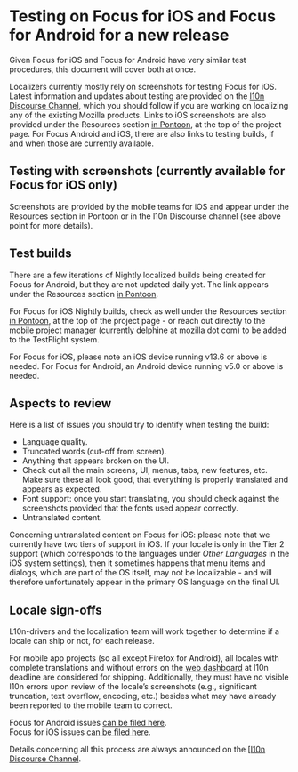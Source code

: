 # Testing on Focus for iOS and Focus for Android for a new release

Given Focus for iOS and Focus for Android have very similar test procedures, this document will cover both at once.

Localizers currently mostly rely on screenshots for testing Focus for iOS. Latest information and updates about testing are provided on the [l10n Discourse Channel](https://discourse.mozilla.org/c/l10n/), which you should follow if you are working on localizing any of the existing Mozilla products.
Links to iOS screenshots are also provided under the Resources section [in Pontoon](https://pontoon.mozilla.org/projects/focus-for-ios/), at the top of the project page.
For Focus Android and iOS, there are also links to testing builds, if and when those are currently available.

## Testing with screenshots (currently available for Focus for iOS only)

Screenshots are provided by the mobile teams for iOS and appear under the Resources section in Pontoon or in the l10n Discourse channel (see above point for more details).

## Test builds

There are a few iterations of Nightly localized builds being created for Focus for Android, but they are not updated daily yet. The link appears under the Resources section [in Pontoon](https://pontoon.mozilla.org/projects/focus-for-android/).

For Focus for iOS Nightly builds, check as well under the Resources section [in Pontoon](https://pontoon.mozilla.org/projects/focus-for-ios/), at the top of the project page - or reach out directly to the mobile project manager (currently delphine at mozilla dot com) to be added to the TestFlight system.

For Focus for iOS, please note an iOS device running v13.6 or above is needed. For Focus for Android, an Android device running v5.0 or above is needed.

## Aspects to review

Here is a list of issues you should try to identify when testing the build:
* Language quality.
* Truncated words (cut-off from screen).
* Anything that appears broken on the UI.
* Check out all the main screens, UI, menus, tabs, new features, etc. Make sure these all look good, that everything is properly translated and appears as expected.
* Font support: once you start translating, you should check against the screenshots provided that the fonts used appear correctly.
* Untranslated content.

Concerning untranslated content on Focus for iOS: please note that we currently have two tiers of support in iOS. If your locale is only in the Tier 2 support (which corresponds to the languages under *Other Languages* in the iOS system settings), then it sometimes happens that menu items and dialogs, which are part of the OS itself, may not be localizable - and will therefore unfortunately appear in the primary OS language on the final UI.

## Locale sign-offs

L10n-drivers and the localization team will work together to determine if a locale can ship or not, for each release.

For mobile app projects (so all except Firefox for Android), all locales with complete translations and without errors on the [web dashboard](https://l10n.mozilla-community.org/webstatus/?product=focus-ios) at l10n deadline are considered for shipping. Additionally, they must have no visible l10n errors upon review of the locale’s screenshots (e.g., significant truncation, text overflow, encoding, etc.) besides what
may have already been reported to the mobile team to correct.

Focus for Android issues [can be filed here](https://github.com/mozilla-mobile/focus-android/issues/).<br/>
Focus for iOS issues [can be filed here](https://github.com/mozilla-mobile/focus-ios/issues).

Details concerning all this process are always announced on the [[l10n Discourse Channel](https://discourse.mozilla.org/c/l10n/).
